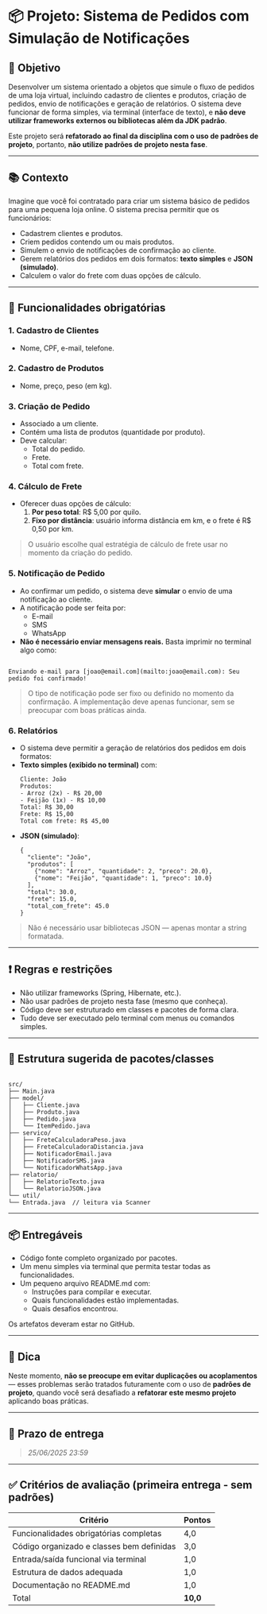 # 📦 Projeto: Sistema de Pedidos com Simulação de Notificações

## 🎯 Objetivo

Desenvolver um sistema orientado a objetos que simule o fluxo de pedidos de uma loja virtual, incluindo cadastro de clientes e produtos, criação de pedidos, envio de notificações e geração de relatórios. O sistema deve funcionar de forma simples, via terminal (interface de texto), e **não deve utilizar frameworks externos ou bibliotecas além da JDK padrão**.

Este projeto será **refatorado ao final da disciplina com o uso de padrões de projeto**, portanto, **não utilize padrões de projeto nesta fase**.

---

## 📚 Contexto

Imagine que você foi contratado para criar um sistema básico de pedidos para uma pequena loja online. O sistema precisa permitir que os funcionários:

- Cadastrem clientes e produtos.
- Criem pedidos contendo um ou mais produtos.
- Simulem o envio de notificações de confirmação ao cliente.
- Gerem relatórios dos pedidos em dois formatos: **texto simples** e **JSON (simulado)**.
- Calculem o valor do frete com duas opções de cálculo.

---

## 🧰 Funcionalidades obrigatórias

### 1. Cadastro de Clientes
- Nome, CPF, e-mail, telefone.

### 2. Cadastro de Produtos
- Nome, preço, peso (em kg).

### 3. Criação de Pedido
- Associado a um cliente.
- Contém uma lista de produtos (quantidade por produto).
- Deve calcular:
  - Total do pedido.
  - Frete.
  - Total com frete.

### 4. Cálculo de Frete
- Oferecer duas opções de cálculo:
  1. **Por peso total**: R$ 5,00 por quilo.
  2. **Fixo por distância**: usuário informa distância em km, e o frete é R$ 0,50 por km.

> O usuário escolhe qual estratégia de cálculo de frete usar no momento da criação do pedido.

### 5. Notificação de Pedido
- Ao confirmar um pedido, o sistema deve **simular** o envio de uma notificação ao cliente.
- A notificação pode ser feita por:
  - E-mail
  - SMS
  - WhatsApp
- **Não é necessário enviar mensagens reais.** Basta imprimir no terminal algo como:
```

Enviando e-mail para [joao@email.com](mailto:joao@email.com): Seu pedido foi confirmado!

````

> O tipo de notificação pode ser fixo ou definido no momento da confirmação. A implementação deve apenas funcionar, sem se preocupar com boas práticas ainda.

### 6. Relatórios
- O sistema deve permitir a geração de relatórios dos pedidos em dois formatos:
- **Texto simples (exibido no terminal)** com:
  ```
  Cliente: João
  Produtos:
  - Arroz (2x) - R$ 20,00
  - Feijão (1x) - R$ 10,00
  Total: R$ 30,00
  Frete: R$ 15,00
  Total com frete: R$ 45,00
  ```
- **JSON (simulado)**:
  ```
  {
    "cliente": "João",
    "produtos": [
      {"nome": "Arroz", "quantidade": 2, "preco": 20.0},
      {"nome": "Feijão", "quantidade": 1, "preco": 10.0}
    ],
    "total": 30.0,
    "frete": 15.0,
    "total_com_frete": 45.0
  }
  ```

> Não é necessário usar bibliotecas JSON — apenas montar a string formatada.

---

## ❗ Regras e restrições

- Não utilizar frameworks (Spring, Hibernate, etc.).
- Não usar padrões de projeto nesta fase (mesmo que conheça).
- Código deve ser estruturado em classes e pacotes de forma clara.
- Tudo deve ser executado pelo terminal com menus ou comandos simples.

---

## 📁 Estrutura sugerida de pacotes/classes

````

src/
├── Main.java
├── model/
│   ├── Cliente.java
│   ├── Produto.java
│   ├── Pedido.java
│   └── ItemPedido.java
├── servico/
│   ├── FreteCalculadoraPeso.java
│   ├── FreteCalculadoraDistancia.java
│   ├── NotificadorEmail.java
│   ├── NotificadorSMS.java
│   └── NotificadorWhatsApp.java
├── relatorio/
│   ├── RelatorioTexto.java
│   └── RelatorioJSON.java
└── util/
└── Entrada.java  // leitura via Scanner

````

---

## 📦 Entregáveis

- Código fonte completo organizado por pacotes.
- Um menu simples via terminal que permita testar todas as funcionalidades.
- Um pequeno arquivo README.md com:
  - Instruções para compilar e executar.
  - Quais funcionalidades estão implementadas.
  - Quais desafios encontrou.

Os artefatos deveram estar no GitHub.

---

## 🧠 Dica

Neste momento, **não se preocupe em evitar duplicações ou acoplamentos** — esses problemas serão tratados futuramente com o uso de **padrões de projeto**, quando você será desafiado a **refatorar este mesmo projeto** aplicando boas práticas.

---

## 📅 Prazo de entrega

> *25/06/2025 23:59*

---

## ✅ Critérios de avaliação (primeira entrega - sem padrões)

| Critério                                   | Pontos |
|-------------------------------------------|--------|
| Funcionalidades obrigatórias completas    | 4,0    |
| Código organizado e classes bem definidas | 3,0    |
| Entrada/saída funcional via terminal      | 1,0    |
| Estrutura de dados adequada               | 1,0    |
| Documentação no README.md                 | 1,0    |
| Total                                     | **10,0** |


